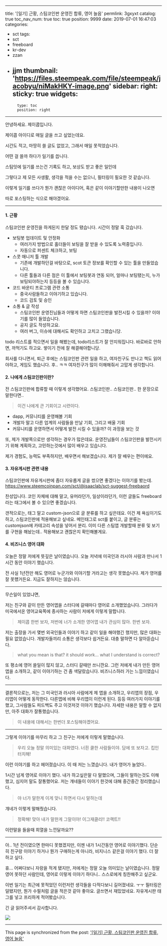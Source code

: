 
---
title: '[일기] 근황, 스팀코인판 운영진 합류, 영어 늘음'
permlink: 3gxyxt
catalog: true
toc_nav_num: true
toc: true
position: 9999
date: 2019-07-01 16:47:03
categories:
- sct
tags:
- sct
- freeboard
- kr-dev
- zzan
- jjm
thumbnail: 'https://files.steempeak.com/file/steempeak/jacobyu/niMakHKY-image.png'
sidebar:
    right:
        sticky: true
widgets:
    -
        type: toc
        position: right
---


안녕하세요. 제이콥입니다.

제이콥 아이디로 매일 글을 쓰고 싶었는데요.

시간도 적고, 마땅히 쓸 글도 없었고, 그래서 매일 못적었습니다.

어떤 걸 쓸까 하다가 일기를 씁니다.

스팀잇에 일기를 쓰는건 기록도 하고, 보상도 받고 좋은 일인데

그렇다고 제 모든 사생활, 생각을 적을 수는 없으니, 필터링이 필요한 것 같습니다.

이렇게 일기를 쓰다가 뭔가 괜찮은 아이디어, 혹은 같이 이야기할만한 내용이 나오면 

따로 포스팅하는 식으로 해야겠어요.




---

#### 1. 근황

스팀코인판 운영진을 하게된지 한달 정도 됐습니다. 시간이 정말 훅 갔습니다.

* 보팅봇 업데이트 및 안정화
    * 여러가지 방법으로 홀더들이 보팅을 잘 받을 수 있도록 노력중입니다.
    * 자동으로 퍼센트 체크하고, 보팅
* 스콧 매니저 툴 개발
    * 기존에 개발하던걸 바탕으로, scot 토큰 정보를 확인할 수 있는 툴을 만들었습니다.
    * 다른 툴들과 다른 점은 이 툴에서 보팅봇과 연동 되어, 얼마나 보팅됐는지, 누가 보팅되야하는지 등등을 볼 수 있습니다.
* 코드 바운티 프로그램 관련 소통
    * 중국사람들하고 이야기하고 있습니다.
    * 코드 검토 및 승인
* 소통 & 글 작성
    * 스팀코인판 운영진님들과 어떻게 하면 스팀코인판을 발전시킬 수 있을까? 이야기를 많이 들었습니다.
    * 공지 글도 작성하고요.
    * 여러 버그, 이슈에 대해서도 확인하고 고치고 그랬습니당.

todo 리스트를 적으면서 일을 해봤는데, todo리스트가 잘 안지워집니다.
바로바로 안하면, 까먹기도 하고요. 쌓이기 전에 잘 해결해야합니당.

회사를 다니면서, 퇴근 후에는 스팀코인판 관련 일을 하고, 여자친구도 만나고
책도 읽어야하고, 게임도 했습니다. 후.. ㅋㅋ
여자친구가 많이 이해해줘서 고맙게 생각합니다.


#### 2. 나에게 스팀코인판이란? 
전 스팀코인판에 합류할 때 이렇게 생각했어요. 
스팀코인판.. 스팀코인판.. 한 문장으로 말한다면..
> 이건 나에게 큰 기회이고 시련이다.

* dapp, 커뮤니티를 운영해볼 기회 
* 개발자 말고 다른 업계의 사람들을 만날 기회, 그리고 배울 기회
* 커뮤니티를 운영하면서 어떻게 발전 시킬 수 있을까? 이 과정을 보는 것

또, 제가 개발쪽으로만 생각하는 경우가 많은데요.  운영진님들이 스팀코인판을 발전시키기 위해 계획하고, 고민하는것에서 많이 배우고 있습니다.

제가 경험도, 능력도 부족하지만, 
배우면서 해보겠습니다. 제가 잘 배우는 편이에요.

#### 3. 자유게시판 관련 내용
스팀코인판에 자유게시판에 좀더 자유롭게 글을 썼으면 좋겠다는 이야기를 봤는데.
https://www.steemcoinpan.com/sct/@isaaclab/sct-suggest-freebaord

찬성입니다. 코인 자체에 대해 말고, 유머라던가, 일상이라던가, 이런 글들도 
freeboard라는 태그에서 볼 수 있으면 좋겠습니다.

갠적으로는, 태그 말고 custom-json으로 글 분류를 하고 싶은데요.
이건 제 욕심이기도 하고, 스팀코인판에 적용해보고 싶네요.
메인태그로 sct를 붙이고, 글 분류는 customjson에 카테고리 속성을 넣어서 분리.
이미 다른 스팀앱 개발할때 분류 및 보기를 구현을 해놨는데.. 적용해보고 괜찮은지 확인해볼게요.

#### 4. 비즈니스 영어 대화

오늘은 정말 저에게 뜻깊은 날이였습니다.
오늘 저녁에 미국인과 러시아 사람과 만나서 1시간 동안 이야기 했습니다.

전 사실 1년전만 해도 영어로 누군가와 이야기할 거라고는 생각 못했습니다. 
제가 영어를 잘 못헀거든요. 지금도 잘하지는 않습니다.

---
 
무슨일이 있었냐면,

저는 친구와 같이 만든 영어앱을 스터디에 갈때마다 영어로 소개했었습니다.
그러다가 미국에서온 영어교육쪽에 종사하는 사람이 저에게 이렇게 말합니다.
> 제이콥 한번 보자, 저번에 너가 소개한 영어앱  내가 관심이 많아. 한번 보자.
 
저는 출장을 가서 몇번 외국인들과 이야기 하고 같이 일을 해야했긴 했지만, 많은 대화는 필요 없었습니다. 개발자들끼리 소통은 생각보다 쉽거든요. 대충 말하면 다 알아듣습니다.
> what you mean is that? it should work... what I understand is correct? 

또 평소에 영어 쓸일이 많지 않고, 스터디 갈때만 쓰니깐요.
그런 저에게 내가 만든 영어앱을 소개하고, 같이 이야기하는 건 좀 색달랐습니다. 
비즈니스하러 가는 느낌이였습니다.

---

결론적으로는, 저는 그 미국인과 러시아 사람에게 
제 앱을 소개하고, 우리앱의 장점, 우리앱이 어떻게 동작한다. 다른앱에 비해 우리앱이 이런게 된다.
등등 여러가지 이야기를 했고, 그사람들도 피드백도 주고 이것저것 이야기 했습니다.
자세한 내용은 말할 수 없지만, 아주 대화가 잘통했습니다.

> 이 내용에 대해서는 한번더 포스팅해야곘어요.

---
그렇게 이야기를 마무리 하고 그 친구는 저에게 이렇게 말했습니다.
> 우리 오늘 정말 의미있는 대화였다. 너흰 쿨한 사람들이야. 담에 또 보자고. 킵인터치해!

이런 이야기를 하고 헤어졌습니다.
이 때 저는 느꼈습니다. 내가 영어가 늘었다..

1시간 넘게 영어로 이야기 했다.
내가 하고싶은말 다 말했으며, 그들이 말하는것도 이해했고,
심지어 말도 잘통했어요. 
저는 걔네들이 이야기 한것에 대해 중간중간 정리했습니다.
> 야 너가 말한게 이게 맞니 하면서 다시 말하는데 

걔네가 이렇게 말해줬습니다.
> 정확해! 맞아 내가 말한게 그말이야! 이그재클리!! 코랙트!! 

이런말을 들을때 희열을 느낀달까요??

---

아.. 1년 전이였으면 한마디 못했겠지만, 이젠 내가 1시간동안 영어로 이야기했다.
단순히 친구랑 이야기 하거나 뭔가 구매하는게 아니라, 비지니스 같은걸 이야기 했다.
더 잘하고 싶다. 

휴... 어쩌다보니 자랑을 적게 됐지만, 
저에게는 정말 오늘 의미있는 날이였습니다.
정말 영어 못하던 사람인데, 영어로 이렇게 이야기 하다니..
스스로에게 칭찬해주고 싶군요.

이번 일기는 최근에 못적었던 이런저런 생각들을 다적다보니 길어졌네요. ㅜㅜ
필터링은 덜됐지만, 뭔가 수필처럼 글을 적은것 같아 좋아요. 글쓰면서 재밌었네요. 자유게시판 태그를 넣고 프리하게 적어봤습니다.

긴 글 읽어주셔서 감사합니다.


<a href="https://play.google.com/store/apps/details?id=com.app.sm.speakingmaster" ><img src="https://files.steempeak.com/file/steempeak/jacobyu/niMakHKY-image.png" /></a>




- - -

This page is synchronized from the post: ['[일기] 근황, 스팀코인판 운영진 합류, 영어 늘음'](https://steemit.com/@jacobyu/3gxyxt)
